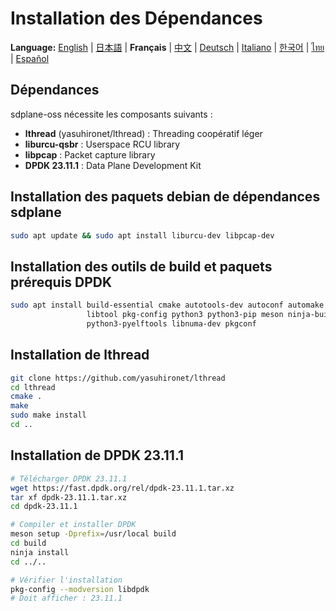 # Installation des Dépendances

**Language:** [English](../en/install-dependencies.md) | [日本語](../ja/install-dependencies.md) | **Français** | [中文](../zh/install-dependencies.md) | [Deutsch](../de/install-dependencies.md) | [Italiano](../it/install-dependencies.md) | [한국어](../ko/install-dependencies.md) | [ไทย](../th/install-dependencies.md) | [Español](../es/install-dependencies.md)

## Dépendances

sdplane-oss nécessite les composants suivants :
- **lthread** (yasuhironet/lthread) : Threading coopératif léger
- **liburcu-qsbr** : Userspace RCU library  
- **libpcap** : Packet capture library
- **DPDK 23.11.1** : Data Plane Development Kit

## Installation des paquets debian de dépendances sdplane

```bash
sudo apt update && sudo apt install liburcu-dev libpcap-dev
```

## Installation des outils de build et paquets prérequis DPDK

```bash
sudo apt install build-essential cmake autotools-dev autoconf automake \
                 libtool pkg-config python3 python3-pip meson ninja-build \
                 python3-pyelftools libnuma-dev pkgconf
```

## Installation de lthread

```bash
git clone https://github.com/yasuhironet/lthread
cd lthread
cmake .
make
sudo make install
cd ..
```

## Installation de DPDK 23.11.1

```bash
# Télécharger DPDK 23.11.1
wget https://fast.dpdk.org/rel/dpdk-23.11.1.tar.xz
tar xf dpdk-23.11.1.tar.xz
cd dpdk-23.11.1

# Compiler et installer DPDK
meson setup -Dprefix=/usr/local build
cd build
ninja install
cd ../..

# Vérifier l'installation
pkg-config --modversion libdpdk
# Doit afficher : 23.11.1
```